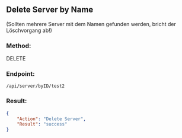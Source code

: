 ## Delete Server by Name
(Sollten mehrere Server mit dem Namen gefunden werden, bricht der Löschvorgang ab!)

### Method:
DELETE

### Endpoint:

```console
/api/server/byID/test2
```

### Result:

```json
{
    "Action": "Delete Server",
    "Result": "success"
}
```
